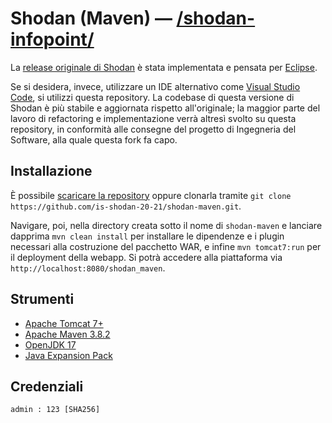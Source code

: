 # Shodan (Maven) — [/shodan-infopoint/](https://is-shodan-21-22.github.io/shodan-infopoint/)

La [release originale di Shodan](https://github.com/is-shodan-20-21/shodan) è stata implementata e pensata per [Eclipse](https://www.eclipse.org/ide/). 

Se si desidera, invece, utilizzare un IDE alternativo come [Visual Studio Code](https://code.visualstudio.com/), si utilizzi questa repository. La codebase di questa versione di Shodan è più stabile e aggiornata rispetto all'originale; la maggior parte del lavoro di refactoring e implementazione verrà altresì svolto su questa repository, in conformità alle consegne del progetto di Ingegneria del Software, alla quale questa fork fa capo.

## Installazione


È possibile [scaricare la repository](https://github.com/is-shodan-20-21/shodan-maven/archive/refs/heads/master.zip) oppure clonarla tramite `git clone https://github.com/is-shodan-20-21/shodan-maven.git`.

Navigare, poi, nella directory creata sotto il nome di `shodan-maven` e lanciare dapprima `mvn clean install` per installare le dipendenze e i plugin necessari alla costruzione del pacchetto WAR, e infine `mvn tomcat7:run` per il deployment della webapp. Si potrà accedere alla piattaforma via `http://localhost:8080/shodan_maven`.

## Strumenti

* [Apache Tomcat 7+](http://tomcat.apache.org/)
* [Apache Maven 3.8.2](https://maven.apache.org/download.cgi)
* [OpenJDK 17](https://jdk.java.net/17/)
* [Java Expansion Pack](https://code.visualstudio.com/docs/java/java-build)

## Credenziali

`admin : 123 [SHA256]`
